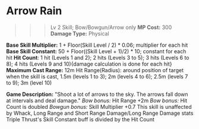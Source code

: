 # __Arrow Rain__ #
>>> Lv 2 Skill; Bow/Bowgun/Arrow only
 **MP Cost:** 300
**Damage Type:** Physical
 
**Base Skill Multiplier:** 1 + Floor(Skill Level / 2) * 0.06; multiplier for each hit
**Base Skill Constant:** 50 + Floor((Skill Level + 1)/2) * 10; constant for each hit
**Hit Count**: 1 hit (Levels 1 and 2); 2 hits (Levels 3 to 5); 3 hits (Levels 6 to 8); 4 hits (Levels 9 and 10){damage calculation is done for each hit}
**Maximum Cast Range:** 12m
Hit Range(Radius): around position of target when the skill is cast, 1.5m (levels 1 to 3); 2m (levels 4 to 6); 2.5m (levels 7 to 9); 3m (level 10)

**Game Description:** "Shoot a lot of arrows to the sky. The arrows fall down at intervals and deal damage."
*Bow bonus:* Hit Range +2m
*Bow bonus:* Hit Count is doubled
*Bowgun bonus:* Skill Multiplier +0.7
This skill is unaffected by Whack, Long Range and Short Range Damage/Long Range Damage stats
Triple Thrust's Skill Constant buff is divided by the Hit Count
